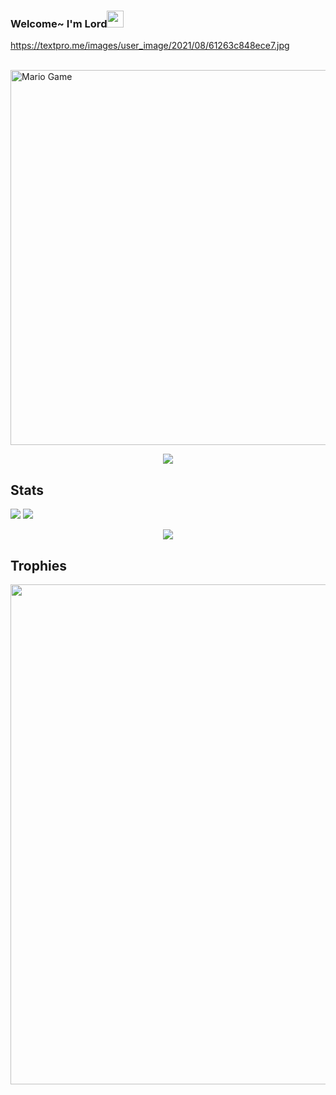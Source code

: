 	
### Welcome~ I'm Lord<img src="https://github.com/TheDudeThatCode/TheDudeThatCode/blob/master/Assets/Hi.gif" width="27px">
<p align="center">

https://textpro.me/images/user_image/2021/08/61263c848ece7.jpg

</p>
<br>

<img src="https://github.com/TheDudeThatCode/TheDudeThatCode/blob/master/Assets/Developer.gif" alt="Mario Game" width="600" />


<p align="center">
    <img src="https://media4.giphy.com/media/qLFKvOpoS1N7ts7xO8/giphy.gif">
</p>
	
## Stats

<a href="https://github.com/SangLord"><img src="https://github-readme-stats.vercel.app/api?username=SangLord&show_icons=true&theme=radical"></a>
<a href="https://github.com/SangLord"><img src="https://github-readme-stats.vercel.app/api/top-langs/?username=ZakiGans&theme=highcontrast&layout=compact"></a>


<p align="center">
    <img src="https://github-readme-streak-stats.herokuapp.com/?user=SangLord">
</p>

## Trophies
<p align="center"> <img width=800 src="https://github-profile-trophy.vercel.app/?username=ZakiGans&row=2&column=3"/>
